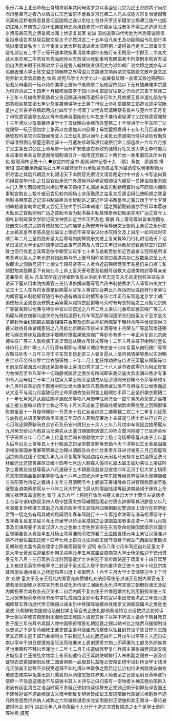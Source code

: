 <!-- { "loadSidebar": true } -->
永乐六年上北巡命杨士竒辅导明年其同母弟罗京以事当徙北京为民士竒顾其子尚幼而母墓兼守之者乃以情白仁宗乞留京不徙且言京兄弟二人兄从戌逺方京复当徙困苦流离有足矜者辞意甚恳切监国悯之遂以京给士竒并开罗氏军籍学士杨溥江陵产也国初江陵人有南徼之戍什伍连属杨氏亦隶籍焉其地在瘴乡往戌者多不得生还追逮无虚岁溥母甚厌苦之溥乗间以闻上优诏复其家
拟谥
国初追尊四代考妣为帝后尊谥皆儒臣拟奏请旨孝慈皇后懿文皇太子亦然洪武二十五年诏凡亲王及功臣赐谥令礼部行本院拟奏请旨弘治十五年奏准文武大臣有请谥者本部照例上请得旨行吏兵二部备查实迹礼部定有上中下三等开送本院拟奏请旨本部抄出施行亲王例用一字郡王二字其文武大臣亦用二字若官未髙品而侍从有劳或以死勤事特恩赐谥者不拘常例本院官有谥始自洪武末时王袆赐谥文节自是曾入翰林院者俱用文为谥如胡广谥文穆之类亦有以名避者惟大学士陈文谥庄靖翰林之外得谥为文魏骥文靖呉讷文恪姚夔文敏叶盛文庄何乔新文肃皆异数也
恤典
成宪凡学士大学士以一品兼者及赠一品者其殁也赐祭四坛若父母妻则一坛以侍郎兼学士赠尚书者赐祭二坛他官四品以下无有恤典惟本院最为崇异洪武二十四年十月编修唐震卒于四川命礼部遣官往祭之仍命还其丧于京师二十三年十月编修罗原质奔父丧诏赐驿舟楮币遣归辛巳年九月修撰王艮卒遣礼部左侍郎黄观谕祭宣德七年少詹事兼侍讲学士王英丁母忧上命礼部赐祭工部造坟遣中官阮童护之奔丧寻夺情起用成化四年学士柯潜丁父忧有司请赐祭有旨并与塟六年正月复丁母忧遣官谕祭五品父母有恤典自潜始也七年左庶子兼侍讲徐溥丁父忧特遣官赐祭十三年溥以少詹事兼侍讲学士丁母忧赐白金楮币及塟祭二十年侍讲学士李东阳丁父忧赐祭一坛正德初学士张芮以宫恩加从四品俸丁母忧塟祭嘉靖十五年七月臣道南奉勅管校列圣宝训实録闻母宜人江氏忧礼部以闻今上亲批云廖道南日侍讲读効有勤劳伊母准照例与祭塟还着给驿十一月遣左叅政陈涣代谕祭仍命工部造坟十六年六月接丁父主事五洪公忧上命与祭一坛开圹安塟遣右叅政刘储秀行礼又该大学士李时题为进呈事钦奉圣旨廖道南候服制满日升一级用还赏银三十两纻丝一表里葢前此所未有也
殿阁词林记巻十八
●钦定四库全书
殿阁词林记卷十九
（明）黄佐　廖道南 撰
赍诏
国初置承勅监洪武九年以编修吴升为承勅监令周孟东为监丞使以赍奉制勅为职寻罢之其后凡朝廷大礼颁诏天下本院官先撰诏文请旨裁定付中书舍人书写送尚寳司用寳玺毕行礼之日百官出承天门外肃候鸿胪寺官唱颁诏内阁官一员捧诏自奉天殿左门入至华葢殿候驾兴捧出至奉天殿授于礼部尚书其它制勅用寳时或不同皆内阁临事制宜取自上裁叶盛云尝见勑内阁杨士竒用勤民之玺皇太后遗诏用弘徳昭顺之寳皇后制书用厚载之记诏书制谕臣诰命皆制诰之寳近年诏书葢皇帝之寳云始于学士李贤制命勅谕皆勅命之寳又尝见正统中手折印本勑谕广运之寳朝觐勑谕亦手折印本葢敬天勤民之寳勅则用广运之寳勅令皆为勅书葢手勅耳惟景泰初勅谕亦用广运之寳今上御札新制政事文学验记圣文神武非近世帝王所及也
寳册
凡上尊号尊谥皆本院撰拟寳册文以进洪武初尊徳懿熈仁为四庙学士陶安朱升等捧册文至御前上亲受之永乐初上太祖高皇帝孝慈高皇后谥议上御览毕亲举谥议付本院撰文及上谥册一如洪武时天顺二年二月上圣烈慈寿皇太后尊号内阁捧寳册文进上复亲覧毕乃行礼时诏诰天下诏草已进讫大学士彭时谓李贤曰此事有恩典及人贤曰先年已两赦矣恐数赦非宜时曰非赦也但行优老之政耳意欲令朝官父母年七十者与诰勅百姓年近百歳者与冠带是所谓老吾老以及人之老也恩典如此斯与所上徽号相称矣贤曰善遂共拟仁政数条进呈上大悦即命之颁徽号诏毕上御文华殿召贤等三人者令近前赐银两表里有差仍亲自授与和颜慰勉其鼓舞臣下有如此今上恭上皇天泰号暨圣祖徽号诞敷大诏锡类貤封尊尊亲亲道兼举矣
扈从
凡车驾所在近侍诸臣皆扈从洪武中官无定员永乐初定廵狩亲征先诏诰天下扈从用本院内阁官三员侍讲修撰典籍等官六员书制勅秀才八人译写四夷文字监生十三人车驾将发燕羣臣赐扈从官军人等寳钞会典云凡驾诣郊坛或廵狩行幸亲征内阁官扈从制勅房官随行书办遇有勅旨实时撰写永乐七年正月车驾廵北京学士胡广谕徳杨荣金幼孜及修撰王英等扈从赐锦衣狐裘鞍马荣时有母丧特留之三月抵北京赐广等宴荣辞以忧弗与特命中官以珍馔送之八年二月上亲征北番布尼雅实哩广等三人仍扈从赐衣被鞍马途次命光禄给酒馔七月车驾至胪朐河遣荣先归报皇太子至京皇太子赐钞币金织麒麟衣服银相镂花香带及石刻兰亭记两赐宴于翰林命隆平侯张信尚书蹇义欵待且命诸儒臣陪之八月抵北京赐彩币钞米羊酒等物十月荣与广等扈驾南还赐鞍马绵衣裤袜及路费途中屡赐珍馔嘉果抵京赐广等钞币有差十一年正月复廵北京统师亲征广等三人偕修撰王直梁潜扈从赐衣币钞米等物十二年三月亲征卫喇特时皇长孙侍行上命广等三人凡行营有暇即与讲解义理经书史鉴十四年复扈从南归赐广等锦衣鞍马钞币十五年三月壬子车驾复廵北京三人者复扈从上屡问民情荣等悉以实对赐白金钞币金织纱罗纻丝衣服等物二十年二月上北征惟幼孜与侍讲王英扈从赐鞍马钞币前至库棱海五月遂还英尝奏事上喜谓曰秀才是二十八人读书者朕需尔为用正好宣力勿惮劳苦令凡军中一切动静或謡言之类尔有所闻即来奏又谕太监孟骥曰秀才有事即令入见毋阻二十年二月戊寅大学士杨荣金幼孜从征沙漠赐米钞鞍马令荣等叅预军中几务时召荣幼孜于御幄中同公侯大臣坐饮凡有赐赉或公侯不与俱或与公侯俱而扈从文臣不与焉九月宴随征将士命荣幼孜坐前列食上殽赐钞币拜二品金织袭衣靴韈二十一年七月荣扈从西征赐羊酒账房等物八月庚申驻师万全一应军务悉命荣掌之昼夜或三接五接每以杨学士称之不名十月次天成畨王额森托噶纳欵命荣徃受之回赐御馔慰劳备至十一月旋师赐钞一万贯米十石纻丝金织衣二袭靴韈二双二十二年复北征荣与幼孜扈从语见受顾命类宣徳元年汉庶人髙煦反荣劝上亲征遂与杨士竒从行讨平之七月驾还赐荣鞍马白金钞币及乐安州男妇五十余人三年八月戊申车驾廵边独荣扈从九月癸丑给以内廐良马命荣先从出塞日赐御厨酒馔乙卯师次寛河报捷丁巳驻跸会州甲子班师五年二月乙未上侍皇太后谒长陵献陵大学士杨士竒杨荣等扈从庚子上以皇太后命召见士竒等五人于行殿谕之曰皇帝数言卿等忠勤今天下清寕民生无事是固祖宗福佑家国亦惟卿等赞翼之功赐以酒殽及白金纻丝表里辛丑进诗谢恩三月己酉扈驾回京赐青红氁子驼褐九年九月荣复扈车驾廵边给以天闲名马光禄寺日供酒馔至洗马林而还比还恩赉甚厚正统十四年七月边人额森入侵司礼监太监王振劝亲征上亲征时学士曹鼐及张益等扈从八月遇敌于土木镇鼐及益皆没宣徳四年正月丁巳大学士杨荣扈驾南郊赐金银鲜果等物弘治十六年上郊祀大学士李东阳等候驾毕宿神乐观特赐者三东阳等为诗记之嘉靖十五年三月清明节今上躬诣天寿诸陵命日讲官顾鼎臣谢丕张璧暨臣道南蔡昻扈从十八年三月大狩龙飞扈从则儒臣陆深等臣道南祗谒于锺祥上命赐光禄酒饭盖渥恩也
留守
永乐六年上将廵狩命尚书蹇义金忠大学士黄淮左谕徳杨士竒留守谕曰朕留汝四人居守犹唐太宗简辅弼监国必付房玄龄卿等其识朕意又以几务事繁复命修撰王直副之凡南京政务惟文武除拜四夷朝献边警调发上请行在若祭祀赏罚一切之务有司具成式启闻明年春车驾随行十一年再廵命淮等与洗马杨溥留守十五年春复廵北京留义与士竒居守以侍读梁潜副之会谋譛监国者事连潜十六年九月寘潜及司谏周冕于法皆汉庶人为之也惟士竒免咎宣宗在东宫受命祀陵因留南京监国旧臣曽棨軰皆从焉是年五月杨士竒黄淮杨荣佐郑襄二王监国宣德元年上亲征汉藩淮以病不行留佐监国正统十四年七月上自将北征命郕王居守毎旦于阙左门西面受羣臣谒见朝政皆太监令英佐理学士陈循髙榖留守
迎驾
永乐八年七月车驾还自北征皇太子遣大学士黄淮徃迎至滁州朝见洪熈元年五月宣庙召自南京大学士杨荣徃迎于徳州景泰元年八月十三日英宗自北狩回銮遣学士许彬迎于宣府商辂迎于居庸关十四日驾至上关辂进见英宗命辂草书二封逹于皇太后入居于南内重华宫正徳十五年十月武宗南征凯旋驻通州者久之杨廷和等出迓上戎服而入十六年三月大学士梁储等迎今上于行宫
充使
皇太子及亲王冠礼内阁官充宾赞婚礼充纳征等使册封诸王及妃内阁官充正使若册封副使以本院官充者自成化末侍读江澜始也永乐洪熈宣徳三朝册封诸王及妃内阁杨荣金幼孜各充正使者二自后内阁不复出使于外惟冠婚大礼则用旧规宣徳三年三月癸未杨荣奉命持节册中宫礼成赐白金钞币若本院官以事出使者洪武三年五月遣编修蔡玄等访厯代帝王陵寝以闻永乐中修撰陈循被命徃南京文渊阁取储书之类是也
逺使
凡朝鲜安南国颁诏及册封学士等官充正使礼部预奏请特旨点用按洪武初侍读学士张以寜使安南册封未至而国王死国人请授其世子以寜不听遣人请命于朝且教其世子服三年丧拜令其国人效中国顿首稽首礼朝廷嘉之赐以勑书比之陆贾马援御制诗以奬谕之于是复命编修王亷吏部主事林唐臣充吊祭使以徃且封其世子陈日熞为王既至其君臣出迎于郊乃奉御制文于彩舆迎入成礼而还四年二月戊午以寜等三人还自安南以寜卒于道日熞遣陪臣阮汝亮偕亷来上表谢恩贡方物上即拜亷为工部员外郎旌其劳也亷固辞不拜出丞渑池十二年十二月壬戌遣编修罗复仁兵部主事张福赍诏谕安南占城及复仁还擢弘文馆学士永乐初遣待诏王延龄使朝鲜行人朱彬副之赐衣一袭及钞锭锦衣皮裘狐帽自后使二国者俱赐一品服其礼益隆云安南正统中请封侍读学士钱溥充正使其王桀骜不恭授受迎拜不如礼溥以书累争之而后定弘治初侍讲刘戬使安南考地志由陆南寜坦甚无虞乃乘肩舆从两僮忽扺其界夷人倾骇至之日颁诏明日燕毕遂行馈赆一不受追送诸途不与语独书其入关诗与之曰归装有一南物者关神其殛后陪臣入谢表有廷臣清白之语当时莫不多戬正徳初侍读徐穆充正使颁正朔于朝鲜及译吿国王不郊候迎诏不道跪穆援古义稽今制反复辨析皆如议王屡遣陪臣代质疑义穆剖析不遗凡所馈遗悉拒弗纳人咸称之六年编修湛若水充安南册封正使独和其王赠诗一章论者谓得体云
廵行
洪武元年八月命儒臣十人分行十道访求贤哲隠逸之士于是学士詹同等徃焉
摄宪
